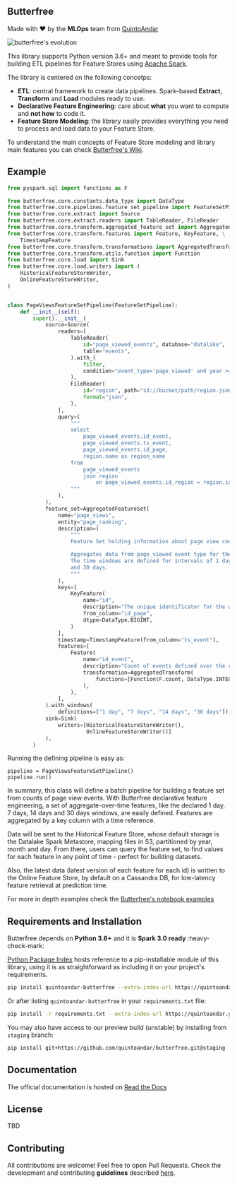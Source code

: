 ## Butterfree
Made with :heart: by the **MLOps** team from [QuintoAndar](https://github.com/quintoandar/)

![butterfree's evolution](https://i.imgur.com/wJzsBaK.gif)

This library supports Python version 3.6+ and meant to provide tools for building ETL pipelines for Feature Stores using [Apache Spark](https://spark.apache.org/).

The library is centered on the following concetps:
- **ETL**: central framework to create data pipelines. Spark-based **Extract**, **Transform** and **Load** modules ready to use.
- **Declarative Feature Engineering**: care about **what** you want to compute and **not how** to code it.
- **Feature Store Modeling**: the library easily provides everything you need to process and load data to your Feature Store.

To understand the main concepts of Feature Store modeling and library main features you can check [Butterfree's Wiki](https://github.com/quintoandar/butterfree/wiki).

## Example

```python
from pyspark.sql import functions as F

from butterfree.core.constants.data_type import DataType
from butterfree.core.pipelines.feature_set_pipeline import FeatureSetPipeline
from butterfree.core.extract import Source
from butterfree.core.extract.readers import TableReader, FileReader
from butterfree.core.transform.aggregated_feature_set import AggregatedFeatureSet 
from butterfree.core.transform.features import Feature, KeyFeature, \
    TimestampFeature
from butterfree.core.transform.transformations import AggregatedTransform
from butterfree.core.transform.utils.function import Function
from butterfree.core.load import Sink
from butterfree.core.load.writers import (
    HistoricalFeatureStoreWriter,
    OnlineFeatureStoreWriter,
)


class PageViewsFeatureSetPipeline(FeatureSetPipeline):
    def __init__(self):
        super().__init__(
            source=Source(
                readers=[
                    TableReader(
                        id="page_viewed_events", database="datalake",
                        table="events",
                    ).with_(
                        filter,
                        condition="event_type='page_viewed' and year >= 2020",
                    ),
                    FileReader(
                        id="region", path="s3://bucket/path/region.json",
                        format="json",
                    ),
                ],
                query=(
                    """
                    select
                        page_viewed_events.id_event,
                        page_viewed_events.ts_event,
                        page_viewed_events.id_page,
                        region.name as region_name
                    from
                        page_viewed_events
                        join region
                            on page_viewed_events.id_region = region.id
                    """
                ),
            ),
            feature_set=AggregatedFeatureSet(
                name="page_views",
                entity="page_ranking",
                description=(
                    """
                    Feature Set holding information about page view counts.

                    Aggregates data from page_viewed event type for the year of 2020.
                    The time windows are defined for intervals of 1 day, 2 days, 14 days
                    and 30 days.
                    """
                ),
                keys=[
                    KeyFeature(
                        name="id",
                        description="The unique identificator for the web page.",
                        from_column="id_page",
                        dtype=DataType.BIGINT,
                    )
                ],
                timestamp=TimestampFeature(from_column="ts_event"),
                features=[
                    Feature(
                        name="id_event",
                        description="Count of events defined over the column id_event.",
                        transformation=AggregatedTransform(
                            functions=[Function(F.count, DataType.INTEGER)],
                        ),
                    ),
                ],
            ).with_windows(
                definitions=["1 day", "7 days", "14 days", "30 days"]),
            sink=Sink(
                writers=[HistoricalFeatureStoreWriter(),
                         OnlineFeatureStoreWriter()]
            ),
        )

```


Running the defining pipeline is easy as:
```
pipeline = PageViewsFeatureSetPipeline()
pipeline.run()
```

In summary, this class will define a batch pipeline for building a feature set from counts of page view events. With Butterfree declarative feature engineering, a set of aggregate-over-time features, like the declared 1 day, 7 days, 14 days and 30 days windows, are easily defined. Features are aggregated by a key column with a time reference.

Data will be sent to the Historical Feature Store, whose default storage is the Datalake Spark Metastore, mapping files in S3, partitioned by year, month and day. From there, users can query the feature set, to find values for each feature in any point of time - perfect for building datasets.

Also, the latest data (latest version of each feature for each id) is written to the Online Feature Store, by default on a Cassandra DB, for low-latency feature retrieval at prediction time.

For more in depth examples check the [Butterfree's notebook examples](https://github.com/quintoandar/butterfree/tree/master/examples)  

## Requirements and Installation
Butterfree depends on **Python 3.6+** and it is **Spark 3.0 ready** :heavy-check-mark:

[Python Package Index](https://quintoandar.github.io/python-package-server/) hosts reference to a pip-installable module of this library, using it is as straightforward as including it on your project's requirements.

```bash
pip install quintoandar-butterfree --extra-index-url https://quintoandar.github.io/python-package-server/
```

Or after listing `quintoandar-butterfree` in your `requirements.txt` file:

```bash
pip install -r requirements.txt --extra-index-url https://quintoandar.github.io/python-package-server/
```

You may also have access to our preview build (unstable) by installing from `staging` branch:

```bash
pip install git+https://github.com/quintoandar/butterfree.git@staging
```

## Documentation
The official documentation is hosted on [Read the Docs](https://quintoandar-butterfree.readthedocs-hosted.com/en/stable/)

## License
TBD

## Contributing
All contributions are welcome! Feel free to open Pull Requests. Check the development and contributing **guidelines** described [here](CONTRIBUTING.md).
